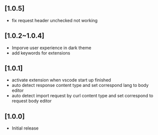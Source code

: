 ## [1.0.5]

- fix request header unchecked not working

## [1.0.2~1.0.4]

- Imporve user experience in dark theme
- add keywords for extensions
  
## [1.0.1]

- activate extension when vscode start up finished
- auto detect response content type and set correspond lang to body editor
- auto detect import request by curl content type and set correspond to request body editor

## [1.0.0]

- Initial release